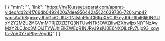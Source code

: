 [
  {
    "mtn": "",
    "link": "https://hw18.asset.aparat.com/aparat-video/dd2d4f766db0492420a7dee956442a5624639736-720p.mp4?wmsAuthSign=eyJhbGciOiJIUzI1NiIsInR5cCI6IkpXVCJ9.eyJ0b2tlbiI6IjI0NGUxY2Y2M2U2MGVmMTRjZDZlZTQ3NTUwNTk5OWZiIiwiZXhwIjoxNjY1NzAwMzY2LCJpc3MiOiJTYWJhIElkZWEgR1NJRyJ9.sjU0E6NXQjLzPv7Ljo93_xqwtc-7pV0Y7bPDy-7egdQ"
  }
]
